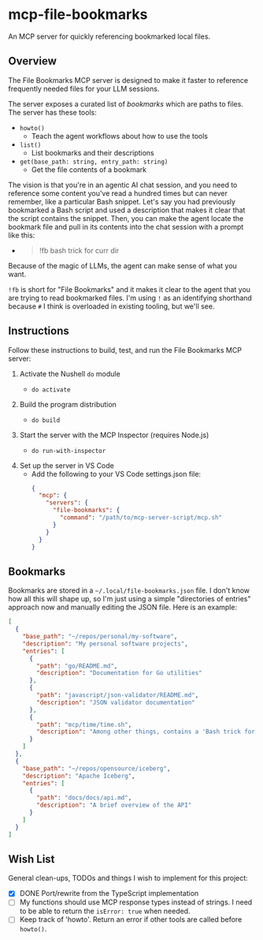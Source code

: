 # mcp-file-bookmarks

An MCP server for quickly referencing bookmarked local files.


## Overview

The File Bookmarks MCP server is designed to make it faster to reference frequently needed files for your LLM sessions.

The server exposes a curated list of *bookmarks* which are paths to files. The server has these tools:

* `howto()`
  * Teach the agent workflows about how to use the tools
* `list()`
  * List bookmarks and their descriptions
* `get(base_path: string, entry_path: string)`
  * Get the file contents of a bookmark

The vision is that you're in an agentic AI chat session, and you need to reference some content you've read a hundred times but can never remember, like a particular Bash snippet. Let's say you had previously bookmarked a Bash script and used a description that makes it clear that the script contains the snippet. Then, you can make the agent locate the bookmark file and pull in its contents into the chat session with a prompt like this:

* > !fb bash trick for curr dir

Because of the magic of LLMs, the agent can make sense of what you want.

`!fb` is short for "File Bookmarks" and it makes it clear to the agent that you are trying to read bookmarked files. I'm using `!` as an identifying shorthand because `#` I think is overloaded in existing tooling, but we'll see.


## Instructions

Follow these instructions to build, test, and run the File Bookmarks MCP server:

1. Activate the Nushell `do` module
   * ```nushell
     do activate
     ```
2. Build the program distribution
   * ```nushell
     do build
     ```
3. Start the server with the MCP Inspector (requires Node.js)
   * ```nushell
     do run-with-inspector
     ```
4. Set up the server in VS Code
   * Add the following to your VS Code settings.json file:
     ```json
     {
       "mcp": {
         "servers": {
           "file-bookmarks": {
             "command": "/path/to/mcp-server-script/mcp.sh"
           }
         }
       }
     }
     ```


## Bookmarks

Bookmarks are stored in a `~/.local/file-bookmarks.json` file. I don't know how all this will shape up, so I'm just using a simple "directories of entries" approach now and manually editing the JSON file. Here is an example:

```json
[
  {
    "base_path": "~/repos/personal/my-software",
    "description": "My personal software projects",
    "entries": [
      {
        "path": "go/README.md",
        "description": "Documentation for Go utilities"
      },
      {
        "path": "javascript/json-validator/README.md",
        "description": "JSON validator documentation"
      },
      {
        "path": "mcp/time/time.sh",
        "description": "Among other things, contains a 'Bash trick for getting current dir'"
      }
    ]
  },
  {
    "base_path": "~/repos/opensource/iceberg",
    "description": "Apache Iceberg",
    "entries": [
      {
        "path": "docs/docs/api.md",
        "description": "A brief overview of the API"
      }
    ]
  }
]
```

## Wish List

General clean-ups, TODOs and things I wish to implement for this project:

* [x] DONE Port/rewrite from the TypeScript implementation
* [ ] My functions should use MCP response types instead of strings. I need to be able to return the `isError: true` when needed.
* [ ] Keep track of 'howto'. Return an error if other tools are called before `howto()`.
